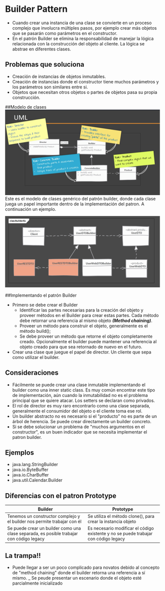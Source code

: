 # Builder Pattern
- Cuando crear una instancia de una clase se convierte en un proceso complejo que involucra múltiples pasos, por ejemplo crear más objetos que se pasarán como parámetros en el constructor.
- En el patrón Builder se elimina la responsabilidad de manejar la lógica relacionada con la construcción del objeto al cliente. La lógica se abstrae en diferentes clases.

## Problemas que soluciona
- Creación de instancias de objetos inmutables.
- Creación de instancias donde el constructor tiene muchos parámetros y los parámetros son similares entre si.
- Objetos que necesitan otros objetos o partes de objetos pasa su propia construcción.


##Modelo de clases
![Image of Builder](docs/Builder.png)
Este es el modelo de clases genérico del patrón builder, donde cada clase juega un papel importante dentro de la implementación del patron. A continuación un ejemplo.

![Image of Builder](docs/ImplementSample.png)

##Implementando el patrón Builder
- Primero se debe crear el Builder
    - Identificar las partes necesarias para la creación del objeto y proveer métodos en el Builder para crear estas partes. Cada método debe retornar una referencia al mismo objeto ***(Method chaining)***.
    - Proveer un método para construir el objeto, generalmente es el método build();
    - Se debe proveer un método que retorne el objeto completamente creado. Opcionalmente el builder puede mantener una referencia al objeto creado para que sea retornado de nuevo en el futuro. 
- Crear una clase que juegue el papel de director. Un cliente que sepa como utilizar el builder.

## Consideraciones
- Fácilmente se puede crear una clase inmutable implementando el builder como una inner static class. Es muy común encontrar este tipo de implementación, aún cuando la inmutabilidad no es el problema principal que se quiere atacar. Los setters se declaran como privados.
- El rol de director es muy raro encontrarlo como una clase separada, generalmente el consumidor del objeto o el cliente toma ese rol.
- Un builder abstracto no es necesario si el "producto" no es parte de un árbol de herencia. Se puede crear directamente un builder concreto.
- Si se debe solucionar un problema de "muchos argumentos en el constructor", es un buen indicador que se necesita implementar el patron builder.

## Ejemplos
- java.lang.StringBuilder
- java.io.ByteBuffer
- java.io.CharBuffer
- java.util.Calendar.Builder

## Diferencias con el patron Prototype
Builder | Prototype
------------ | -------------
Tenemos un constructor complejo y el builder nos permite trabajar con él |  Se utiliza el método clone(), para crear la instancia objeto
Se puede crear un builder como una clase separada, es posible trabajar con código legacy | Es necesario modificar el código existente y no se puede trabajar con código legacy

## La trampa!!
- Puede llegar a ser un poco complicado para novatos debido al concepto de "method chaining" donde el builder retorna una referencia a sí mismo.
_ Se peude presentar un escenario donde el objeto esté parcialmente inicializado 
